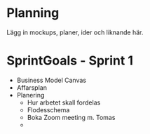 # Planning
Lägg in mockups, planer, ider och liknande här.

# SprintGoals - Sprint 1

- Business Model Canvas
- Affarsplan 
- Planering
  - Hur arbetet skall fordelas 
  - Flodesschema 
  - Boka Zoom meeting m. Tomas
  -
  
  
